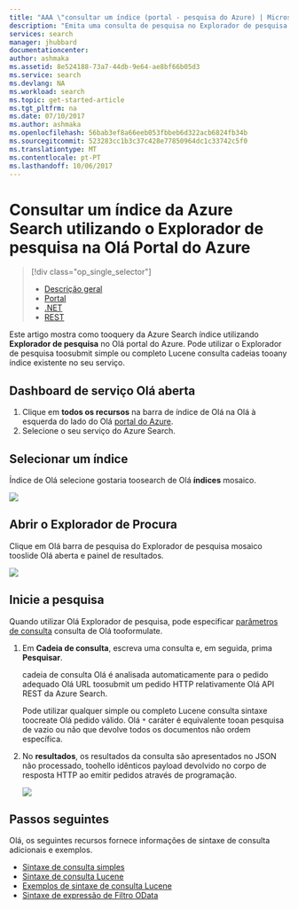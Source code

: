 ```yaml
---
title: "AAA \"consultar um índice (portal - pesquisa do Azure) | Microsoft Docs\""
description: "Emita uma consulta de pesquisa no Explorador de pesquisa do Portal do Azure Olá."
services: search
manager: jhubbard
documentationcenter: 
author: ashmaka
ms.assetid: 8e524188-73a7-44db-9e64-ae8bf66b05d3
ms.service: search
ms.devlang: NA
ms.workload: search
ms.topic: get-started-article
ms.tgt_pltfrm: na
ms.date: 07/10/2017
ms.author: ashmaka
ms.openlocfilehash: 56bab3ef8a66eeb053fbbeb6d322acb6824fb34b
ms.sourcegitcommit: 523283cc1b3c37c428e77850964dc1c33742c5f0
ms.translationtype: MT
ms.contentlocale: pt-PT
ms.lasthandoff: 10/06/2017
---
```

# <a name="query-an-azure-search-index-using-search-explorer-in-hello-azure-portal"></a>Consultar um índice da Azure Search utilizando o Explorador de pesquisa na Olá Portal do Azure
> [!div class="op_single_selector"]
> * [Descrição geral](search-query-overview.md)
> * [Portal](search-explorer.md)
> * [.NET](search-query-dotnet.md)
> * [REST](search-query-rest-api.md)
> 
> 

Este artigo mostra como tooquery da Azure Search índice utilizando **Explorador de pesquisa** no Olá portal do Azure. Pode utilizar o Explorador de pesquisa toosubmit simple ou completo Lucene consulta cadeias tooany índice existente no seu serviço.

## <a name="open-hello-service-dashboard"></a>Dashboard de serviço Olá aberta
1. Clique em **todos os recursos** na barra de índice de Olá na Olá à esquerda do lado do Olá [portal do Azure](https://portal.azure.com/#blade/HubsExtension/BrowseResourceBlade/resourceType/Microsoft.Search%2FsearchServices).
2. Selecione o seu serviço do Azure Search.

## <a name="select-an-index"></a>Selecionar um índice

Índice de Olá selecione gostaria toosearch de Olá **índices** mosaico.

   ![](./media/search-explorer/pick-index.png)

## <a name="open-search-explorer"></a>Abrir o Explorador de Procura

Clique em Olá barra de pesquisa do Explorador de pesquisa mosaico tooslide Olá aberta e painel de resultados.

   ![](./media/search-explorer/search-explorer-tile.png)

## <a name="start-searching"></a>Inicie a pesquisa

Quando utilizar Olá Explorador de pesquisa, pode especificar [parâmetros de consulta](https://docs.microsoft.com/rest/api/searchservice/Search-Documents) consulta de Olá tooformulate.

1. Em **Cadeia de consulta**, escreva uma consulta e, em seguida, prima **Pesquisar**. 

   cadeia de consulta Olá é analisada automaticamente para o pedido adequado Olá URL toosubmit um pedido HTTP relativamente Olá API REST da Azure Search.   
   
   Pode utilizar qualquer simple ou completo Lucene consulta sintaxe toocreate Olá pedido válido. Olá `*` caráter é equivalente tooan pesquisa de vazio ou não que devolve todos os documentos não ordem específica.

2. No **resultados**, os resultados da consulta são apresentados no JSON não processado, toohello idênticos payload devolvido no corpo de resposta HTTP ao emitir pedidos através de programação.

   ![](./media/search-explorer/search-bar.png)

## <a name="next-steps"></a>Passos seguintes

Olá, os seguintes recursos fornece informações de sintaxe de consulta adicionais e exemplos.

 + [Sintaxe de consulta simples](https://docs.microsoft.com/rest/api/searchservice/simple-query-syntax-in-azure-search) 
 + [Sintaxe de consulta Lucene](https://docs.microsoft.com/rest/api/searchservice/lucene-query-syntax-in-azure-search) 
 + [Exemplos de sintaxe de consulta Lucene](https://docs.microsoft.com/azure/search/search-query-lucene-examples) 
 + [Sintaxe de expressão de Filtro OData](https://docs.microsoft.com/rest/api/searchservice/odata-expression-syntax-for-azure-search) 